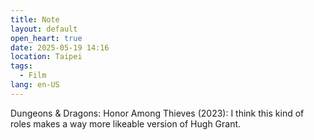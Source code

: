 ```yaml
---
title: Note
layout: default
open_heart: true
date: 2025-05-19 14:16
location: Taipei
tags: 
  - Film
lang: en-US
---
```


Dungeons & Dragons: Honor Among Thieves (2023): I think this kind of roles makes a way more likeable version of Hugh Grant. 
